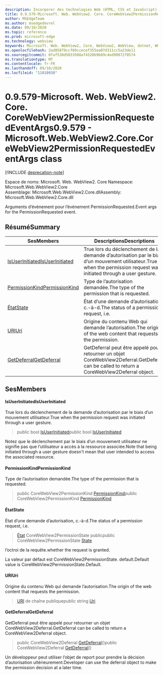 ```yaml
---
description: Incorporer des technologies Web (HTML, CSS et JavaScript) dans vos applications natives avec le contrôle Microsoft Edge WebView2
title: 0.9.579-Microsoft. Web. WebView2. Core. CoreWebView2PermissionRequestedEventArgs
author: MSEdgeTeam
ms.author: msedgedevrel
ms.date: 09/10/2020
ms.topic: reference
ms.prod: microsoft-edge
ms.technology: webview
keywords: Microsoft. Web. WebView2, Core, WebView2, WebView, dotnet, WPF, WinForms, application, Edge, CoreWebView2, CoreWebView2Controller, contrôle de navigateur, Edge html, Microsoft. Web. WebView2. Core. CoreWebView2PermissionRequestedEventArgs
ms.openlocfilehash: 2ad85879ccf69ccecef355ea07d311cc5a23de11
ms.sourcegitcommit: 0faf538d5033508af4320b9b89c4ed99872f0574
ms.translationtype: MT
ms.contentlocale: fr-FR
ms.lasthandoff: 09/10/2020
ms.locfileid: "11010938"
---
```

# <span data-ttu-id="36f3c-104">0.9.579-Microsoft. Web. WebView2. Core. CoreWebView2PermissionRequestedEventArgs</span><span class="sxs-lookup"><span data-stu-id="36f3c-104">0.9.579 - Microsoft.Web.WebView2.Core.CoreWebView2PermissionRequestedEventArgs class</span></span> 

[!INCLUDE [deprecation-note](../../includes/deprecation-note.md)]

<span data-ttu-id="36f3c-105">Espace de noms: Microsoft. Web. WebView2. Core </span><span class="sxs-lookup"><span data-stu-id="36f3c-105">Namespace: Microsoft.Web.WebView2.Core</span></span>\
<span data-ttu-id="36f3c-106">Assemblage: Microsoft.Web.WebView2.Core.dll</span><span class="sxs-lookup"><span data-stu-id="36f3c-106">Assembly: Microsoft.Web.WebView2.Core.dll</span></span>

<span data-ttu-id="36f3c-107">Arguments d’événement pour l’événement PermissionRequested.</span><span class="sxs-lookup"><span data-stu-id="36f3c-107">Event args for the PermissionRequested event.</span></span>

## <span data-ttu-id="36f3c-108">Résumé</span><span class="sxs-lookup"><span data-stu-id="36f3c-108">Summary</span></span>

 <span data-ttu-id="36f3c-109">Ses</span><span class="sxs-lookup"><span data-stu-id="36f3c-109">Members</span></span>                        | <span data-ttu-id="36f3c-110">Descriptions</span><span class="sxs-lookup"><span data-stu-id="36f3c-110">Descriptions</span></span>
--------------------------------|---------------------------------------------
[<span data-ttu-id="36f3c-111">IsUserInitiated</span><span class="sxs-lookup"><span data-stu-id="36f3c-111">IsUserInitiated</span></span>](#isuserinitiated) | <span data-ttu-id="36f3c-112">True lors du déclenchement de la demande d’autorisation par le biais d’un mouvement utilisateur.</span><span class="sxs-lookup"><span data-stu-id="36f3c-112">True when the permission request was initiated through a user gesture.</span></span>
[<span data-ttu-id="36f3c-113">PermissionKind</span><span class="sxs-lookup"><span data-stu-id="36f3c-113">PermissionKind</span></span>](#permissionkind) | <span data-ttu-id="36f3c-114">Type de l’autorisation demandée.</span><span class="sxs-lookup"><span data-stu-id="36f3c-114">The type of the permission that is requested.</span></span>
[<span data-ttu-id="36f3c-115">État</span><span class="sxs-lookup"><span data-stu-id="36f3c-115">State</span></span>](#state) | <span data-ttu-id="36f3c-116">État d’une demande d’autorisation, c.-à-d.</span><span class="sxs-lookup"><span data-stu-id="36f3c-116">The status of a permission request, i.e.</span></span>
[<span data-ttu-id="36f3c-117">URI</span><span class="sxs-lookup"><span data-stu-id="36f3c-117">Uri</span></span>](#uri) | <span data-ttu-id="36f3c-118">Origine du contenu Web qui demande l’autorisation.</span><span class="sxs-lookup"><span data-stu-id="36f3c-118">The origin of the web content that requests the permission.</span></span>
[<span data-ttu-id="36f3c-119">GetDeferral</span><span class="sxs-lookup"><span data-stu-id="36f3c-119">GetDeferral</span></span>](#getdeferral) | <span data-ttu-id="36f3c-120">GetDeferral peut être appelé pour retourner un objet CoreWebView2Deferral.</span><span class="sxs-lookup"><span data-stu-id="36f3c-120">GetDeferral can be called to return a CoreWebView2Deferral object.</span></span>

## <span data-ttu-id="36f3c-121">Ses</span><span class="sxs-lookup"><span data-stu-id="36f3c-121">Members</span></span>

#### <span data-ttu-id="36f3c-122">IsUserInitiated</span><span class="sxs-lookup"><span data-stu-id="36f3c-122">IsUserInitiated</span></span> 

<span data-ttu-id="36f3c-123">True lors du déclenchement de la demande d’autorisation par le biais d’un mouvement utilisateur.</span><span class="sxs-lookup"><span data-stu-id="36f3c-123">True when the permission request was initiated through a user gesture.</span></span>

> <span data-ttu-id="36f3c-124">public bool [IsUserInitiated](#isuserinitiated)</span><span class="sxs-lookup"><span data-stu-id="36f3c-124">public bool [IsUserInitiated](#isuserinitiated)</span></span>

<span data-ttu-id="36f3c-125">Notez que le déclenchement par le biais d’un mouvement utilisateur ne signifie pas que l’utilisateur a accès à la ressource associée.</span><span class="sxs-lookup"><span data-stu-id="36f3c-125">Note that being initiated through a user gesture doesn't mean that user intended to access the associated resource.</span></span>

#### <span data-ttu-id="36f3c-126">PermissionKind</span><span class="sxs-lookup"><span data-stu-id="36f3c-126">PermissionKind</span></span> 

<span data-ttu-id="36f3c-127">Type de l’autorisation demandée.</span><span class="sxs-lookup"><span data-stu-id="36f3c-127">The type of the permission that is requested.</span></span>

> <span data-ttu-id="36f3c-128">public CoreWebView2PermissionKind [PermissionKind](#permissionkind)</span><span class="sxs-lookup"><span data-stu-id="36f3c-128">public CoreWebView2PermissionKind [PermissionKind](#permissionkind)</span></span>

#### <span data-ttu-id="36f3c-129">État</span><span class="sxs-lookup"><span data-stu-id="36f3c-129">State</span></span> 

<span data-ttu-id="36f3c-130">État d’une demande d’autorisation, c.-à-d.</span><span class="sxs-lookup"><span data-stu-id="36f3c-130">The status of a permission request, i.e.</span></span>

> <span data-ttu-id="36f3c-131">[État](#state) CoreWebView2PermissionState public</span><span class="sxs-lookup"><span data-stu-id="36f3c-131">public CoreWebView2PermissionState [State](#state)</span></span>

<span data-ttu-id="36f3c-132">l’octroi de la requête.</span><span class="sxs-lookup"><span data-stu-id="36f3c-132">whether the request is granted.</span></span>

<span data-ttu-id="36f3c-133">La valeur par défaut est CoreWebView2PermissionState. default.</span><span class="sxs-lookup"><span data-stu-id="36f3c-133">Default value is CoreWebView2PermissionState.Default.</span></span>

#### <span data-ttu-id="36f3c-134">URI</span><span class="sxs-lookup"><span data-stu-id="36f3c-134">Uri</span></span> 

<span data-ttu-id="36f3c-135">Origine du contenu Web qui demande l’autorisation.</span><span class="sxs-lookup"><span data-stu-id="36f3c-135">The origin of the web content that requests the permission.</span></span>

> <span data-ttu-id="36f3c-136">[URI](#uri) de chaîne publique</span><span class="sxs-lookup"><span data-stu-id="36f3c-136">public string [Uri](#uri)</span></span>

#### <span data-ttu-id="36f3c-137">GetDeferral</span><span class="sxs-lookup"><span data-stu-id="36f3c-137">GetDeferral</span></span> 

<span data-ttu-id="36f3c-138">GetDeferral peut être appelé pour retourner un objet CoreWebView2Deferral.</span><span class="sxs-lookup"><span data-stu-id="36f3c-138">GetDeferral can be called to return a CoreWebView2Deferral object.</span></span>

> <span data-ttu-id="36f3c-139">public CoreWebView2Deferral [GetDeferral](#getdeferral)()</span><span class="sxs-lookup"><span data-stu-id="36f3c-139">public CoreWebView2Deferral [GetDeferral](#getdeferral)()</span></span>

<span data-ttu-id="36f3c-140">Un développeur peut utiliser l’objet de report pour prendre la décision d’autorisation ultérieurement.</span><span class="sxs-lookup"><span data-stu-id="36f3c-140">Developer can use the deferral object to make the permission decision at a later time.</span></span>

